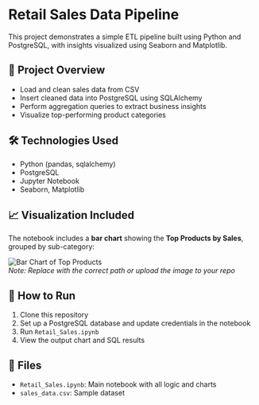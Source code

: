 # Retail Sales Data Pipeline

This project demonstrates a simple ETL pipeline built using Python and PostgreSQL, with insights visualized using Seaborn and Matplotlib.

## 📌 Project Overview

- Load and clean sales data from CSV
- Insert cleaned data into PostgreSQL using SQLAlchemy
- Perform aggregation queries to extract business insights
- Visualize top-performing product categories
  
## 🛠️ Technologies Used

- Python (pandas, sqlalchemy)
- PostgreSQL
- Jupyter Notebook
- Seaborn, Matplotlib
  
## 📈 Visualization Included

The notebook includes a **bar chart** showing the **Top Products by Sales**, grouped by sub-category:

![Bar Chart of Top Products](assets/top_products_chart.png)  
*Note: Replace with the correct path or upload the image to your repo*

## 🚀 How to Run

1. Clone this repository
2. Set up a PostgreSQL database and update credentials in the notebook
3. Run `Retail_Sales.ipynb`
4. View the output chart and SQL results

## 📂 Files

- `Retail_Sales.ipynb`: Main notebook with all logic and charts
- `sales_data.csv`: Sample dataset

